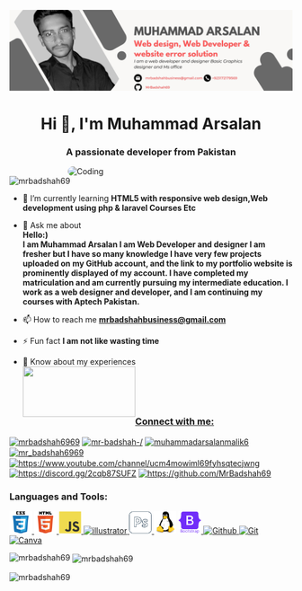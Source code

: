 ![Logo](https://github.com/MrBadshah69/pic/blob/main/Muhammad%20arsalan%20banner.jpg)
<h1 align="center">Hi 👋, I'm Muhammad Arsalan</h1>
<h3 align="center">A passionate developer from Pakistan</h3>

<img align="right" alt="Coding" width="400" style="border-radius: 30px;" src="https://media.tenor.com/NOYF3f82b_gAAAAC/programmer.gif">

<p align="left"> <img src="https://komarev.com/ghpvc/?username=mrbadshah69&label=Profile%20views&color=0e75b6&style=flat" alt="mrbadshah69" /> </p>

- 🌱 I’m currently learning **HTML5 with responsive web design,Web development using php & laravel Courses Etc**

- 💬 Ask me about <br>**Hello:)<br>I am Muhammad Arsalan I am Web Developer and designer I am fresher but I have so many knowledge I have very few projects uploaded on my GitHub account, and the link to my portfolio website is prominently displayed of my account. I have completed my matriculation and am currently pursuing my intermediate education. I work as a web designer and developer, and I am continuing my courses with Aptech Pakistan.**

- 📫 How to reach me **mrbadshahbusiness@gmail.com**
 - ⚡ Fun fact **I am not like wasting time**
- 📄 Know about my experiences
  <br>
  <a href="https://mrbadshah69.github.io/Muhammad-Arsalan.github.io/">
  <img width="200" height="90" align="left" src="https://media1.giphy.com/media/fgdgMLDSlpl1wKcuGb/giphy.gif">
<br>
<br>
<br>
<h3 align="left">Connect with me:</h3>
<p align="left">
<a href="https://twitter.com/mrbadshah6969" target="blank"><img align="center" src="https://raw.githubusercontent.com/rahuldkjain/github-profile-readme-generator/master/src/images/icons/Social/twitter.svg" alt="mrbadshah6969" height="30" width="40" /></a>
<a href="https://linkedin.com/in/mr-badshah-/" target="blank"><img align="center" src="https://raw.githubusercontent.com/rahuldkjain/github-profile-readme-generator/master/src/images/icons/Social/linked-in-alt.svg" alt="mr-badshah-/" height="30" width="40" /></a>
<a href="https://fb.com/muhammadarsalanmalik6" target="blank"><img align="center" src="https://raw.githubusercontent.com/rahuldkjain/github-profile-readme-generator/master/src/images/icons/Social/facebook.svg" alt="muhammadarsalanmalik6" height="30" width="40" /></a>
<a href="https://instagram.com/mr_badshah6969" target="blank"><img align="center" src="https://raw.githubusercontent.com/rahuldkjain/github-profile-readme-generator/master/src/images/icons/Social/instagram.svg" alt="mr_badshah6969" height="30" width="40" /></a>
<a href="https://www.youtube.com/channel/UCM4mOWiml69FyHsQTeCjWNg" target="blank"><img align="center" src="https://raw.githubusercontent.com/rahuldkjain/github-profile-readme-generator/master/src/images/icons/Social/youtube.svg" alt="https://www.youtube.com/channel/ucm4mowiml69fyhsqtecjwng" height="30" width="40" /></a>
<a href="https://discord.gg/https://discord.gg/2cqb87SUFZ" target="blank"><img align="center" src="https://raw.githubusercontent.com/rahuldkjain/github-profile-readme-generator/master/src/images/icons/Social/discord.svg" alt="https://discord.gg/2cqb87SUFZ" height="30" width="40" /></a>
<a href="https://github.com/MrBadshah69" target="blank"><img align="center" src="https://cdn.jsdelivr.net/gh/devicons/devicon/icons/github/github-original.svg" alt="https://github.com/MrBadshah69" height="30" width="40" /></a>
</p>

<h3 align="left">Languages and Tools:</h3>
<p align="left"> <a href="https://www.w3schools.com/css/" target="_blank" rel="noreferrer"> <img src="https://raw.githubusercontent.com/devicons/devicon/master/icons/css3/css3-original-wordmark.svg" alt="css3" width="40" height="40"/> </a> <a href="https://www.w3.org/html/" target="_blank" rel="noreferrer"> <img src="https://raw.githubusercontent.com/devicons/devicon/master/icons/html5/html5-original-wordmark.svg" alt="html5" width="40" height="40"/> </a>
 <a href="https://developer.mozilla.org/en-US/docs/Web/JavaScript" target="_blank" rel="noreferrer"> <img src="https://raw.githubusercontent.com/devicons/devicon/master/icons/javascript/javascript-original.svg" alt="Javascript" width="40" height="40"/> </a><a href="https://www.adobe.com/in/products/illustrator.html" target="_blank" rel="noreferrer"> <img src="https://www.vectorlogo.zone/logos/adobe_illustrator/adobe_illustrator-icon.svg" alt="illustrator" width="40" height="40"/> </a> <a href="https://www.linux.org/" target="_blank" rel="noreferrer"> <a href="https://www.photoshop.com/en" target="_blank" rel="noreferrer"> <img src="https://raw.githubusercontent.com/devicons/devicon/master/icons/photoshop/photoshop-line.svg" alt="photoshop" width="40" height="40"/> </a>
  <img src="https://raw.githubusercontent.com/devicons/devicon/master/icons/linux/linux-original.svg" alt="linux" width="40" height="40"/> </a><a href="https://getbootstrap.com" target="_blank" rel="noreferrer"> <img src="https://raw.githubusercontent.com/devicons/devicon/master/icons/bootstrap/bootstrap-plain-wordmark.svg" alt="Bootstrap" width="40" height="40"/> </a> <a href="https://cdn.jsdelivr.net/gh/devicons/devicon/icons/github/github-original.svg" target="_blank" rel="noreferrer"> <img src="https://cdn.jsdelivr.net/gh/devicons/devicon/icons/github/github-original.svg" alt="Github" width="40" height="40"/> </a> <a href="https://cdn.jsdelivr.net/gh/devicons/devicon/icons/git/git-original.svg" target="_blank" rel="noreferrer"> <img src="https://cdn.jsdelivr.net/gh/devicons/devicon/icons/git/git-original.svg" alt="Git" width="40" height="40"/> </a> <a href="https://cdn.jsdelivr.net/gh/devicons/devicon/icons/canva/canva-original.svg" target="_blank" rel="noreferrer"> <img src="https://cdn.jsdelivr.net/gh/devicons/devicon/icons/canva/canva-original.svg" alt="Canva" width="40" height="40"/> </a>
</p>

<p><img align="left" src="https://github-readme-stats.vercel.app/api/top-langs?username=mrbadshah69&show_icons=true&locale=en&layout=compact" alt="mrbadshah69" /></p>

<p>&nbsp;<img align="center" src="https://github-readme-stats.vercel.app/api?username=mrbadshah69&show_icons=true&locale=en" alt="mrbadshah69" /></p>

<p><img align="center" src="https://github-readme-streak-stats.herokuapp.com/?user=mrbadshah69&" alt="mrbadshah69" /></p>

